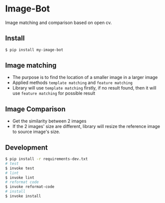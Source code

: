Image-Bot
=============
Image matching and comparison based on open cv.

Install
-------
``` sh
$ pip install my-image-bot
```

Image matching
-------
* The purpose is to find the location of a smaller image in a larger image
* Applied methods `template matching` and `feature matching`
* Library will use `template matching` firstly, if no result found, then it will use `feature matching` for possible result

Image Comparison
-------
* Get the similarity between 2 images
* If the 2 images' size are different, library will resize the reference image to source image's size.

Development
-------
``` sh
$ pip install -r requirements-dev.txt
# test
$ invoke test
# lint
$ invoke lint
# reformat code
$ invoke reformat-code
# install
$ invoke install
```

